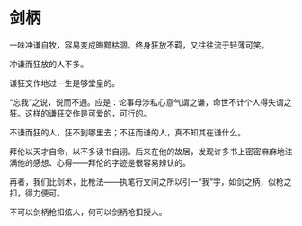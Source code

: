    

# 剑柄

一味冲谦自牧，容易变成晦黯枯涸。终身狂放不羁，又往往流于轻薄可笑。

冲谦而狂放的人不多。

谦狂交作地过一生是够堂皇的。

“忘我”之说，说而不通。应是：论事毋涉私心意气谓之谦，命世不计个人得失谓之狂。这样的谦狂交作是可爱的，可行的。

不谦而狂的人，狂不到哪里去；不狂而谦的人，真不知其在谦什么。

拜伦以天才自命，以不多读书自诩。后来在他的故居，发现许多书上密密麻麻地注满他的感想、心得——拜伦的字迹是很容易辨认的。

再者，我们比剑术，比枪法——执笔行文间之所以引一“我”字，如剑之柄，似枪之扣，得力便可。

不可以剑柄枪扣炫人，何可以剑柄枪扣授人。